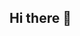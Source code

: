 ## Hi there 👋

<!--
**sierpinskkkk/sierpinskkkk** is a ✨ _special_ ✨ repository because its `README.md` (this file) appears on your GitHub profile.
-Estou estudando programaçao
-Meu nome e Angela
![descrição do GIF](https://media1.tenor.com/m/4L4U7UME9RIAAAAd/kitty-kitten.gif)

-->
